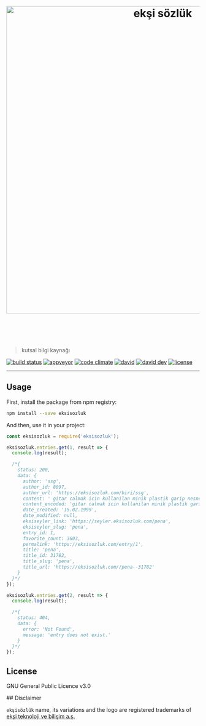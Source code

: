 <h1 align="center">
	<br>
	<img width="800" src="https://eksisozluk.com/content/img/new-design/eksisozluk_logo.svg" alt="ekşi sözlük">
	<br>
  <br>
  <br>
</h1>

> kutsal bilgi kaynağı

[![build status](https://img.shields.io/travis/eksisozluk/eksisozluk.svg?style=flat-square)](https://travis-ci.org/eksisozluk/eksisozluk)
[![appveyor](https://img.shields.io/appveyor/ci/gokaygurcan/eksisozluk.svg?style=flat-square)](https://ci.appveyor.com/project/gokaygurcan/eksisozluk)
[![code climate](https://img.shields.io/codeclimate/github/eksisozluk/eksisozluk.svg?style=flat-square)](https://codeclimate.com/github/eksisozluk/eksisozluk)
[![david](https://img.shields.io/david/eksisozluk/eksisozluk.svg?style=flat-square)](https://david-dm.org/eksisozluk/eksisozluk)
[![david dev](https://img.shields.io/david/dev/eksisozluk/eksisozluk.svg?style=flat-square)](https://david-dm.org/eksisozluk/eksisozluk)
[![license](https://img.shields.io/github/license/eksisozluk/eksisozluk.svg?style=flat-square)](https://github.com/eksisozluk/eksisozluk)

---


## Usage

First, install the package from npm registry: 
```bash
npm install --save eksisozluk
```

And then, use it in your project:
```javascript
const eksisozluk = require('eksisozluk');

eksisozluk.entries.get(1, result => {
  console.log(result);

  /*{
    status: 200,
    data: {
      author: 'ssg',
      author_id: 8097,
      author_url: 'https://eksisozluk.com/biri/ssg',
      content: ' gitar calmak icin kullanilan minik plastik garip nesne. ',
      content_encoded: 'gitar calmak icin kullanilan minik plastik garip nesne.',
      date_created: '15.02.1999',
      date_modified: null,
      eksiseyler_link: 'https://seyler.eksisozluk.com/pena',
      eksiseyler_slug: 'pena',
      entry_id: 1,
      favorite_count: 3603,
      permalink: 'https://eksisozluk.com/entry/1',
      title: 'pena',
      title_id: 31782,
      title_slug: 'pena',
      title_url: 'https://eksisozluk.com//pena--31782'
    }
  }*/
});

eksisozluk.entries.get(2, result => {
  console.log(result);

  /*{
    status: 404,
    data: {
      error: 'Not Found',
      message: 'entry does not exist.'
    }
  }*/
});
```


## License

GNU General Public Licence v3.0


## Disclaimer

`ekşisözlük` name, its variations and the logo are registered trademarks of [ekşi teknoloji ve bilişim a.ş.](http://eksiteknoloji.com/)
